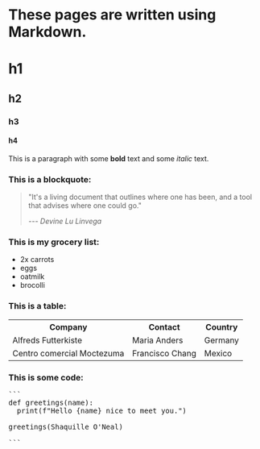 # These pages are written using Markdown.

# h1
## h2
### h3
#### h4


This is a paragraph with some **bold** text and some *italic* text.

### This is a blockquote:

<blockquote> <p>"It's a living document that outlines where one has 
 been, and a tool that advises where one could go."</p>

<p><cite>--- Devine Lu Linvega</cite></p>
</blockquote>

### This is my grocery list:
<ul>
  <li>2x carrots</li>
  <li>eggs</li>
  <li>oatmilk</li>
  <li>brocolli</li>
</ul>


### This is a table:

 <table>
  <tr>
    <th>Company</th>
    <th>Contact</th>
    <th>Country</th>
  </tr>
  <tr>
    <td>Alfreds Futterkiste</td>
    <td>Maria Anders</td>
    <td>Germany</td>
  </tr>
  <tr>
    <td>Centro comercial Moctezuma</td>
    <td>Francisco Chang</td>
    <td>Mexico</td>
  </tr>
</table> 

### This is some code:

<pre>
```
def greetings(name):
  print(f"Hello {name} nice to meet you.")

greetings(Shaquille O'Neal)

```
</pre>